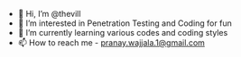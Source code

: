 - 👋 Hi, I’m @thevill
- 👀 I’m interested in Penetration Testing and Coding for fun
- 🌱 I’m currently learning various codes and coding styles
- 📫 How to reach me - pranay.wajjala.1@gmail.com
